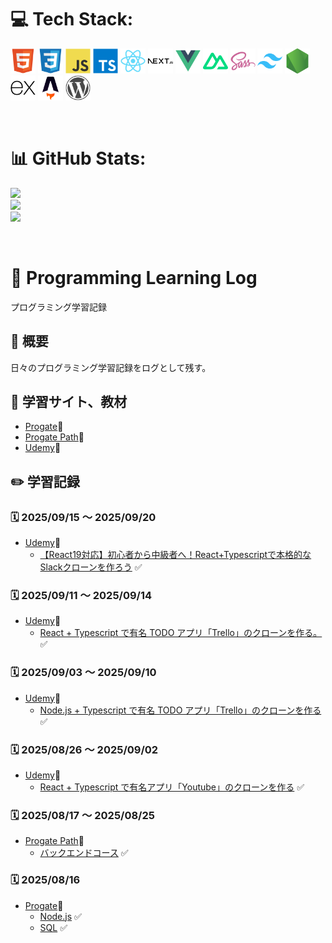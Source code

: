 # 💻 Tech Stack:

<p align="left">
  <a href="https://www.w3.org/html/"><img src="https://raw.githubusercontent.com/devicons/devicon/refs/heads/master/icons/html5/html5-original.svg" width="40" height="40" alt="html5" /></a>
  <a href="https://www.w3schools.com/css/"><img src="https://raw.githubusercontent.com/devicons/devicon/refs/heads/master/icons/css3/css3-original.svg" width="40" height="40" alt="css3" /></a>
  <a href="https://developer.mozilla.org/en-US/docs/Web/JavaScript"><img src="https://raw.githubusercontent.com/devicons/devicon/master/icons/javascript/javascript-original.svg" width="40" height="40" alt="javascript" /></a>
  <a href="https://www.typescriptlang.org/"><img src="https://raw.githubusercontent.com/devicons/devicon/master/icons/typescript/typescript-original.svg" width="40" height="40" alt="typescript" /></a>
  <a href="https://reactjs.org/"><img src="https://raw.githubusercontent.com/devicons/devicon/refs/heads/master/icons/react/react-original.svg" width="40" height="40" alt="react" /></a>
  <a href="https://nextjs.org/"><img src="https://raw.githubusercontent.com/devicons/devicon/refs/heads/master/icons/nextjs/nextjs-original-wordmark.svg" width="40" height="40" alt="nextjs" /></a>
  <a href="https://vuejs.org/"><img src="https://raw.githubusercontent.com/devicons/devicon/refs/heads/master/icons/vuejs/vuejs-original.svg" width="40" height="40" alt="vuejs" /></a>
  <a href="https://nuxtjs.org/"><img src="https://raw.githubusercontent.com/devicons/devicon/refs/heads/master/icons/nuxt/nuxt-original.svg" width="40" height="40" alt="nuxtjs" /></a>
  <a href="https://sass-lang.com"><img src="https://raw.githubusercontent.com/devicons/devicon/master/icons/sass/sass-original.svg" width="40" height="40" alt="sass" /></a>
  <a href="https://tailwindcss.com/"><img src="https://raw.githubusercontent.com/devicons/devicon/refs/heads/master/icons/tailwindcss/tailwindcss-original.svg" width="40" height="40" alt="tailwind" /></a>
  <a href="https://nodejs.org"><img src="https://raw.githubusercontent.com/devicons/devicon/refs/heads/master/icons/nodejs/nodejs-original.svg" width="40" height="40" alt="nodejs" /></a>
  <a href="https://expressjs.com"><img src="https://raw.githubusercontent.com/devicons/devicon/refs/heads/master/icons/express/express-original.svg" width="40" height="40" alt="express" /></a>
  <a href="https://astro.build"><img src="https://raw.githubusercontent.com/devicons/devicon/refs/heads/master/icons/astro/astro-original.svg" width="40" height="40" alt="astro" /></a>
  <a href="https://ja.wordpress.org"><img src="https://raw.githubusercontent.com/devicons/devicon/refs/heads/master/icons/wordpress/wordpress-plain.svg" width="40" height="40" alt="wordpress" />
  </a>
</p>

<br/>

# 📊 GitHub Stats:

![](https://github-readme-stats.vercel.app/api?username=yoshisuke1013&theme=dark&hide_border=false&include_all_commits=false&count_private=false)<br/>
![](https://nirzak-streak-stats.vercel.app/?user=yoshisuke1013&theme=dark&hide_border=false)<br/>
![](https://github-readme-stats.vercel.app/api/top-langs/?username=yoshisuke1013&theme=dark&hide_border=false&include_all_commits=false&count_private=false&layout=compact)

<br/>

# 🚀 Programming Learning Log

プログラミング学習記録

## 📖 概要

日々のプログラミング学習記録をログとして残す。

## 📘 学習サイト、教材

- [Progate](https://prog-8.com)📕
- [Progate Path](https://path.progate.com)📗
- [Udemy](https://www.udemy.com)📘

## ✏️ 学習記録

### 🗓️ 2025/09/15 〜 2025/09/20

- [Udemy](https://www.udemy.com)📘
  - [【React19対応】初心者から中級者へ！React+Typescriptで本格的なSlackクローンを作ろう](https://www.udemy.com/course/react-typescript-slack/) ✅

### 🗓️ 2025/09/11 〜 2025/09/14

- [Udemy](https://www.udemy.com)📘
  - [React + Typescript で有名 TODO アプリ「Trello」のクローンを作る。](https://www.udemy.com/course/react-typescript-trello/) ✅

### 🗓️ 2025/09/03 〜 2025/09/10

- [Udemy](https://www.udemy.com)📘
  - [Node.js + Typescript で有名 TODO アプリ「Trello」のクローンを作る](https://www.udemy.com/course/nodejs-trello/) ✅

### 🗓️ 2025/08/26 〜 2025/09/02

- [Udemy](https://www.udemy.com)📘
  - [React + Typescript で有名アプリ「Youtube」のクローンを作る](https://www.udemy.com/course/react-typescript-youtube/) ✅

### 🗓️ 2025/08/17 〜 2025/08/25

- [Progate Path](https://path.progate.com)📗
  - [バックエンドコース](https://app.path.progate.com/courses/long-term/NyvtJmHlht12X_Sy4l57q) ✅

### 🗓️ 2025/08/16

- [Progate](https://prog-8.com)📕
  - [Node.js](https://prog-8.com/courses/nodejs) ✅
  - [SQL](https://prog-8.com/courses/sql) ✅
